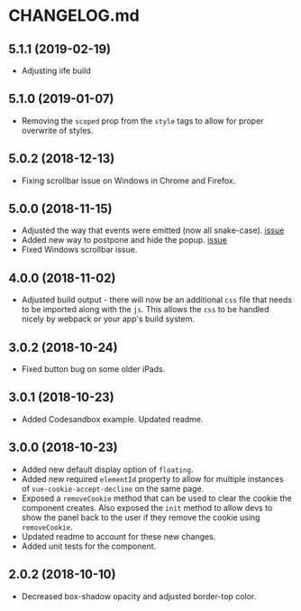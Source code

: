 # CHANGELOG.md

## 5.1.1 (2019-02-19)

- Adjusting iife build

## 5.1.0 (2019-01-07)

- Removing the `scoped` prop from the `style` tags to allow for proper overwrite of styles.

## 5.0.2 (2018-12-13)

- Fixing scrollbar issue on Windows in Chrome and Firefox.

## 5.0.0 (2018-11-15)

- Adjusted the way that events were emitted (now all snake-case). [issue](https://github.com/promosis/vue-cookie-accept-decline/issues/10)
- Added new way to postpone and hide the popup. [issue](https://github.com/promosis/vue-cookie-accept-decline/issues/11)
- Fixed Windows scrollbar issue.

## 4.0.0 (2018-11-02)

- Adjusted build output - there will now be an additional `css` file that needs to be imported along with the `js`. This allows the `css` to be handled nicely by webpack or your app's build system.

## 3.0.2 (2018-10-24)

- Fixed button bug on some older iPads.

## 3.0.1 (2018-10-23)

- Added Codesandbox example. Updated readme.

## 3.0.0 (2018-10-23)

- Added new default display option of `floating`.
- Added new required `elementId` property to allow for multiple instances of `vue-cookie-accept-decline` on the same page.
- Exposed a `removeCookie` method that can be used to clear the cookie the component creates. Also exposed the `init` method to allow devs to show the panel back to the user if they remove the cookie using `removeCookie`.
- Updated readme to account for these new changes.
- Added unit tests for the component.

## 2.0.2 (2018-10-10)

- Decreased box-shadow opacity and adjusted border-top color.